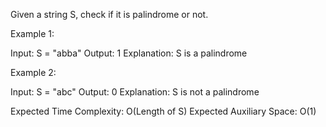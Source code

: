 Given a string S, check if it is palindrome or not.

Example 1:

Input: S = "abba"
Output: 1
Explanation: S is a palindrome

Example 2:

Input: S = "abc" 
Output: 0
Explanation: S is not a palindrome

Expected Time Complexity: O(Length of S)
Expected Auxiliary Space: O(1)
